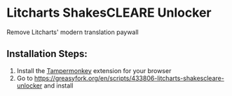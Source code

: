 # Litcharts ShakesCLEARE Unlocker
Remove Litcharts' modern translation paywall

## Installation Steps:
1. Install the [Tampermonkey](https://www.tampermonkey.net/) extension for your browser
2. Go to https://greasyfork.org/en/scripts/433806-litcharts-shakescleare-unlocker and install
